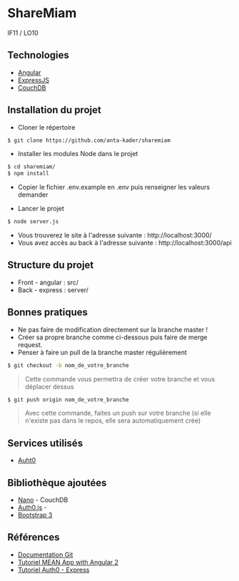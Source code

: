 
# ShareMiam

IF11 / LO10

## Technologies 

- [Angular](https://angular.io/)
- [ExpressJS](http://expressjs.com/)
- [CouchDB](http://couchdb.apache.org/)

## Installation du projet

- Cloner le répertoire
```sh
$ git clone https://github.com/anta-kader/sharemiam
```

- Installer les modules Node dans le projet
```sh
$ cd sharemiam/
$ npm install
```

- Copier le fichier .env.example en .env puis renseigner les valeurs demander

- Lancer le projet 
```sh
$ node server.js
```
- Vous trouverez le site à l'adresse suivante : http://localhost:3000/
- Vous avez accès au back à l'adresse suivante : http://localhost:3000/api

## Structure du projet

- Front - angular : src/
- Back - express : server/ 

## Bonnes pratiques

* Ne pas faire de modification directement sur la branche master !
* Créer sa propre branche comme ci-dessous puis faire de merge request.
* Penser à faire un pull de la branche master régulièrement

```sh
$ git checkout -b nom_de_votre_branche
```
> Cette commande vous permettra de créer votre branche et vous déplacer dessus

```sh
$ git push origin nom_de_votre_branche
```
> Avec cette commande, faites un push sur votre branche (si elle n'existe pas dans le repos, elle sera automatiquement crée)

## Services utilisés

* [Auht0](https://auth0.com/)

## Bibliothèque ajoutées 

* [Nano](https://github.com/dscape/nano) - CouchDB
* [Auth0.js](https://github.com/auth0/auth0.js) - 
* [Bootstrap 3](http://getbootstrap.com/)

## Références

* [Documentation Git](https://git-scm.com/documentation)
* [Tutoriel MEAN App with Angular 2](https://scotch.io/tutorials/mean-app-with-angular-2-and-the-angular-cli)
* [Tutoriel Auth0 - Express](https://auth0.com/docs/quickstart/webapp/nodejs/01-login)



